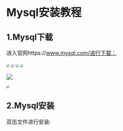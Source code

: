 # Mysql安装教程



## 1.Mysql下载

进入官网https://www.mysql.com/进行下载：

<img src="https://gitee.com/zou_tangrui/note-pic/raw/master/img/202302171723165.png" style="zoom:50%;" />

<img src="https://gitee.com/zou_tangrui/note-pic/raw/master/img/202302171723166.png" style="zoom:50%;" />

<img src="https://gitee.com/zou_tangrui/note-pic/raw/master/img/202302171723167.png" style="zoom:50%;" />

<img src="https://gitee.com/zou_tangrui/note-pic/raw/master/img/202302171723168.png" style="zoom:50%;" />

![](https://gitee.com/zou_tangrui/note-pic/raw/master/img/202302171723169.png)

<img src="https://gitee.com/zou_tangrui/note-pic/raw/master/img/202302171723170.png" style="zoom:50%;" />



## 2.Mysql安装

双击文件进行安装:

